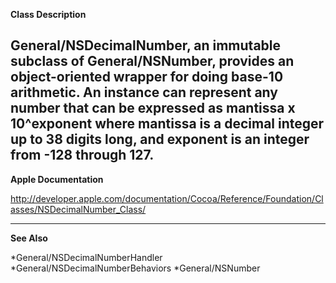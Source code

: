 **Class Description**

General/NSDecimalNumber, an immutable subclass of General/NSNumber, provides an object-oriented wrapper for doing base-10 arithmetic. An instance can represent any number that can be expressed as     mantissa x 10^exponent where mantissa is a decimal integer up to 38 digits long, and exponent is an integer from -128 through 127.
----

**Apple Documentation**

http://developer.apple.com/documentation/Cocoa/Reference/Foundation/Classes/NSDecimalNumber_Class/

----

**See Also**

*General/NSDecimalNumberHandler
*General/NSDecimalNumberBehaviors
*General/NSNumber